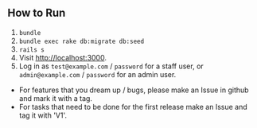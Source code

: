 ## How to Run

1. `bundle`
1. `bundle exec rake db:migrate db:seed`
1. `rails s`
1. Visit [http://localhost:3000](http://localhost:3000).
1. Log in as `test@example.com` / `password` for a staff user, or `admin@example.com` / `password` for an admin user.

- For features that you dream up / bugs, please make an Issue in github and mark it with a tag.
- For tasks that need to be done for the first release make an Issue and tag it with 'V1'.
